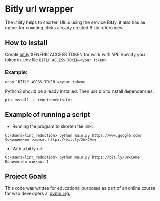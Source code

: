 # Bitly url wrapper
The utility helps to shorten URLs using the service Bit.ly. it also has an option for counting clicks already created Bit.ly references.
## How to install
Create [bit.ly](https://bitly.com) GENERIC ACCESS TOKEN for work with API. Specify your token in .env file `BITLY_ACCESS_TOKEN=<your token>`.

### Example:
```
echo `BITLY_ACESS_TOKEN`=<your token>
```
Python3 should be already installed. Then use pip to install dependencies:
```
pip install -r requirements.txt
```
## Example of running a script
- Running the program to shorten the link:
```
C:\Users\link_reduction> python main.py https://www.google.com/
Сокращенная ссылка: https://bit.ly/3WxCAme
```

- With a bit.ly url:
```
C:\Users\link_reduction> python main.py https://bit.ly/3WxCAme
Количество кликов: 1
```
## Project Goals
This code was written for educational purposes as part of an online course for web developers at [dvmn.org.](https://dvmn.org/)
